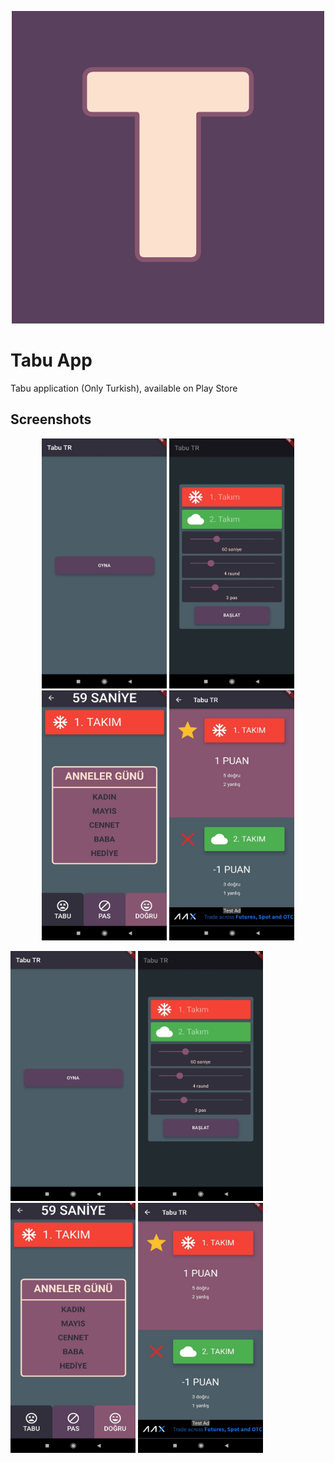 <p align="center">
  <img src="logo.png" />
</p>

# Tabu App

Tabu application (Only Turkish), available on Play Store

## Screenshots

<p align="center">
  <img src="mainsc.jpeg" height="400em" width="200em"/>
  <img src="settingssc.jpeg" height="400em" width="200em"/>
  <img src="playsc.jpeg" height="400em" width="200em"/>
  <img src="resultsc.jpeg" height="400em" width="200em"/>
</p>

<img src="mainsc.jpeg" height="400em" width="200em"/> <img src="settingssc.jpeg" height="400em" width="200em"/>
<img src="playsc.jpeg" height="400em" width="200em"/> <img src="resultsc.jpeg" height="400em" width="200em"/>
